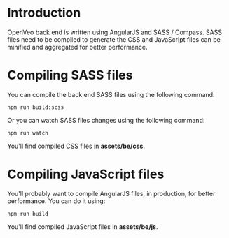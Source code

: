 # Introduction

OpenVeo back end is written using AngularJS and SASS / Compass. SASS files need to be compiled to generate the CSS and JavaScript files can be minified and aggregated for better performance.

# Compiling SASS files

You can compile the back end SASS files using the following command:

    npm run build:scss

Or you can watch SASS files changes using the following command:

    npm run watch

You'll find compiled CSS files in **assets/be/css**.

# Compiling JavaScript files

You'll probably want to compile AngularJS files, in production, for better performance. You can do it using:

    npm run build

You'll find compiled JavaScript files in **assets/be/js**.
